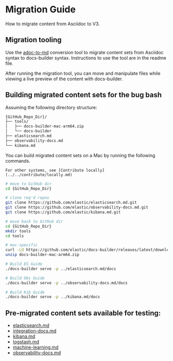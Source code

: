 # Migration Guide

How to migrate content from Asciidoc to V3.

## Migration tooling

Use the [adoc-to-md](https://github.com/elastic/adoc-to-md) conversion tool to migrate content sets from Asciidoc syntax to docs-builder syntax. Instructions to use the tool are in the readme file.

After running the migration tool, you can move and manipulate files while viewing a live preview of the content with docs-builder.

## Building migrated content sets for the bug bash

Assuming the following directory structure:

```markdown
{GitHub_Repo_Dir}/
├── tools/
│   ├── docs-builder-mac-arm64.zip
│   └── docs-builder
├── elasticsearch.md
├── observability-docs.md
└── kibana.md
```

You can build migrated content sets on a Mac by running the following commands.

```{tip}
For other systems, see [Contribute locally](../../contribute/locally.md)
```

```bash
# move to GitHub dir
cd {GitHub_Repo_Dir}

# clone req'd repos
git clone https://github.com/elastic/elasticsearch.md.git
git clone https://github.com/elastic/observability-docs.md.git
git clone https://github.com/elastic/kibana.md.git

# move back to GitHub dir
cd {GitHub_Repo_Dir}
mkdir tools
cd tools

# mac-specific
curl -LO https://github.com/elastic/docs-builder/releases/latest/download/docs-builder-mac-arm64.zip
unzip docs-builder-mac-arm64.zip

# Build ES Guide
./docs-builder serve -p ../elasticsearch.md/docs

# Build Obs Guide
./docs-builder serve -p ../observability-docs.md/docs

# Build Kib Guide
./docs-builder serve -p ../kibana.md/docs
```

## Pre-migrated content sets available for testing:

* [elasticsearch.md](https://github.com/elastic/elasticsearch.md)
* [integration-docs.md](https://github.com/elastic/integration-docs.md)
* [kibana.md](https://github.com/elastic/kibana.md)
* [logstash.md](https://github.com/elastic/logstash.md)
* [machine-learning.md](https://github.com/elastic/machine-learning.md)
* [observability-docs.md](https://github.com/elastic/observability-docs.md)